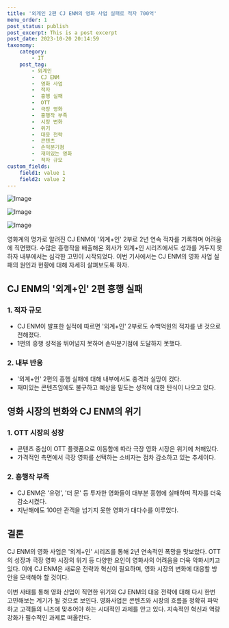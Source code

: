 ```yaml
---
title: '외계인 2편 CJ ENM의 영화 사업 실패로 적자 700억'
menu_order: 1
post_status: publish
post_excerpt: This is a post excerpt
post_date: 2023-10-20 20:14:59
taxonomy:
    category:
        - IT
    post_tag:
        - 외계인
        -  CJ ENM
        -  영화 사업
        -  적자
        -  흥행 실패
        -  OTT
        -  극장 영화
        -  흥행작 부족
        -  시장 변화
        -  위기
        -  대응 전략
        -  콘텐츠
        -  손익분기점
        -  재미있는 영화
        -  적자 규모
custom_fields:
    field1: value 1
    field2: value 2
---
```


![Image](https://imgnews.pstatic.net/image/016/2024/02/06/20240206000793_0_20240206215403662.jpg?type=w647)

![Image](https://imgnews.pstatic.net/image/016/2024/02/06/20240206000794_0_20240206215403668.jpg?type=w647)

![Image](https://imgnews.pstatic.net/image/016/2024/02/06/20240206000795_0_20240206215403675.jpg?type=w647)


영화계의 명가로 알려진 CJ ENM이 '외계+인' 2부로 2년 연속 적자를 기록하며 어려움에 직면했다. 수많은 흥행작을 배출해온 회사가 외계+인 시리즈에서도 성과를 거두지 못하자 내부에서는 심각한 고민이 시작되었다. 이번 기사에서는 CJ ENM의 영화 사업 실패의 원인과 현황에 대해 자세히 살펴보도록 하자.

## CJ ENM의 '외계+인' 2편 흥행 실패
### 1. 적자 규모
- CJ ENM이 발표한 실적에 따르면 '외계+인' 2부로도 수백억원의 적자를 낸 것으로 전해졌다.
- 1편의 흥행 성적을 뛰어넘지 못하며 손익분기점에 도달하지 못했다.

### 2. 내부 반응
- '외계+인' 2편의 흥행 실패에 대해 내부에서도 충격과 실망이 컸다.
- 재미있는 콘텐츠임에도 불구하고 예상을 밑도는 성적에 대한 탄식이 나오고 있다.

## 영화 시장의 변화와 CJ ENM의 위기
### 1. OTT 시장의 성장
- 콘텐츠 중심이 OTT 플랫폼으로 이동함에 따라 극장 영화 시장은 위기에 처해있다.
- 가격적인 측면에서 극장 영화를 선택하는 소비자는 점차 감소하고 있는 추세이다.

### 2. 흥행작 부족
- CJ ENM은 '유령', '더 문' 등 투자한 영화들이 대부분 흥행에 실패하며 적자를 더욱 감소시켰다.
- 지난해에도 100만 관객을 넘기지 못한 영화가 대다수를 이루었다.

## 결론
CJ ENM의 영화 사업은 '외계+인' 시리즈를 통해 2년 연속적인 폭망을 맛보았다. OTT의 성장과 극장 영화 시장의 위기 등 다양한 요인이 영화사의 어려움을 더욱 악화시키고 있다. 이에 CJ ENM은 새로운 전략과 혁신이 필요하며, 영화 시장의 변화에 대응할 방안을 모색해야 할 것이다.

이번 사태를 통해 영화 산업이 직면한 위기와 CJ ENM의 대응 전략에 대해 다시 한번 고민해보는 계기가 될 것으로 보인다. 영화사업은 콘텐츠와 시장의 흐름을 정확히 파악하고 고객들의 니즈에 맞추어야 하는 시대적인 과제를 안고 있다. 지속적인 혁신과 역량 강화가 필수적인 과제로 떠올란다.
